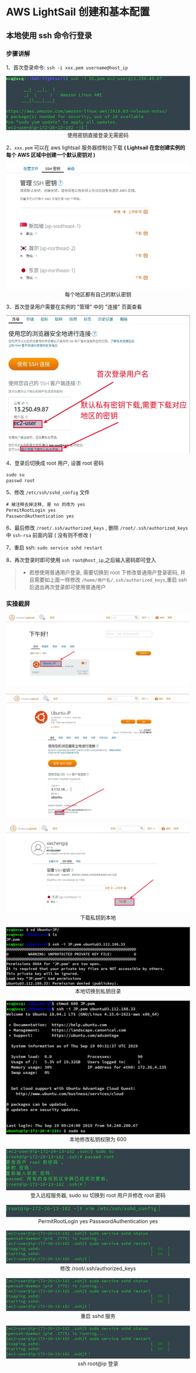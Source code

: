 # AWS LightSail 创建和基本配置

## 本地使用 ssh 命令行登录

### 步骤讲解

1、首次登录命令: `ssh -i xxx.pem username@host_ip`

<div align=center>
  <img src="./images/08.jpg"><br/>使用密钥直接登录无需密码
</div>


2、`xxx.pem` 可以在 aws lightsail 服务器控制台下载 **( Lightsail 在您创建实例的每个 AWS 区域中创建一个默认密钥对 )** 

<div align=center>
  <img src="./images/07.jpg"><br/>每个地区都有自己的默认密钥
</div>

3、首次登录用户需要在实例的 "管理" 中的 "连接" 页面查看

<div align=center>
  <img src="./images/09.jpg"><br/>
</div>

4、登录后切换成 root 用户, 设置 root 密码

```
sudo su
passwd root
```

5、修改 `/etc/ssh/sshd_config` 文件

``` 
# 被注释去掉注释, 是 no 的改为 yes
PermitRootLogin yes
PasswordAuthentication yes
```

6、最后修改 `/root/.ssh/authorized_keys`  , 删除 `/root/.ssh/authorized_keys` 中 `ssh-rsa` 前面内容 ( 没有则不修改 )

7、重启 ssh: `sudo service sshd restart`

8、再次登录时即可使用 `ssh root@host_ip`,之后输入密码即可登入

> * 若想使用普通用户登录, 需要切换到 root 下修改普通用户登录密码, 并且需要如上面一样修改 `/home/用户名/.ssh/authorized_keys`,重启 ssh 后退出再次登录即可使用普通用户


### 实操截屏

<div align=center>
  <img src="./images/02.jpg"><br/>
</div>
<br/>

<div align=center>
  <img src="./images/03.jpg"><br/>
</div>
<br/>

<div align=center>
  <img src="./images/04.jpg"><br/>下载私钥到本地
</div>


<br/>
<div align=center>
  <img src="./images/05.jpg"><br/>本地切换到私钥目录
</div>
<br/>

<div align=center>
  <img src="./images/06.jpg"><br/>本地修改私钥权限为 600
</div>
<br/>

<div align=center>
  <img src="./images/10.jpg"><br/>登入远程服务器, sudo su 切换到 root 用户并修改 root 密码
</div>
<br/>

<div align=center>
  <img src="./images/12.jpg"><br/>PermitRootLogin yes   PasswordAuthentication yes
</div>
<br/>

<div align=center>
  <img src="./images/11.jpg"><br/>修改 /root/.ssh/authorized_keys
</div>
<br/>

<div align=center>
  <img src="./images/11.jpg"><br/>重启 sshd 服务
</div>
<br/>

<div align=center>
  <img src="./images/11.jpg"><br/>ssh root@ip 登录
</div>
<br/>

 
